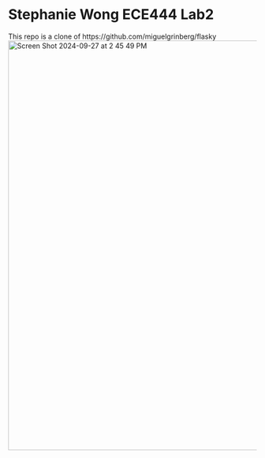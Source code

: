 <h1> Stephanie Wong ECE444 Lab2 </h1>
This repo is a clone of https://github.com/miguelgrinberg/flasky

<img width="830" alt="Screen Shot 2024-09-27 at 2 45 49 PM" src="https://github.com/user-attachments/assets/33679b89-5a60-488a-b4ce-5bce0986f944">
